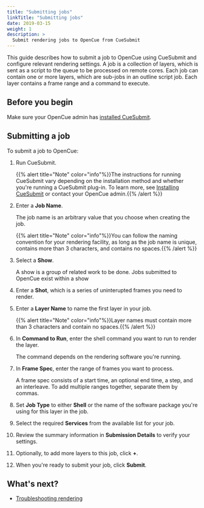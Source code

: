 ```yaml
---
title: "Submitting jobs"
linkTitle: "Submitting jobs"
date: 2019-03-15
weight: 1
description: >
  Submit rendering jobs to OpenCue from CueSubmit
---
```


This guide describes how to submit a job to OpenCue using CueSubmit and
configure relevant rendering settings. A job is a collection of layers, which
is sent as a script to the queue to be processed on remote cores. Each job
can contain one or more layers, which are sub-jobs in an outline script job.
Each layer contains a frame range and a command to execute.

## Before you begin

Make sure your OpenCue admin has
[installed CueSubmit](/docs/getting-started/installing-cuesubmit/).

## Submitting a job

To submit a job to OpenCue:

1.  Run CueSubmit.

    {{% alert title="Note" color="info"%}}The instructions for running
    CueSubmit vary depending on the installation method and whether you're
    running a CueSubmit plug-in. To learn more, see
    [Installing CueSubmit](/docs/getting-started/installing-cuesubmit)
    or contact your OpenCue admin.{{% /alert %}}

1.  Enter a **Job Name**.

    The job name is an arbitrary value that you choose when creating the
    job.
    
    {{% alert title="Note" color="info"%}}You can follow the naming convention
    for your rendering facility, as long as the job name is unique, contains
    more than 3 characters, and contains no spaces.{{% /alert %}}

1.  Select a **Show**.

    A show is a group of related work to be done. Jobs submitted to OpenCue
    exist within a show

1.  Enter a **Shot**, which is a series of uninterupted frames you need to
    render.

1.  Enter a **Layer Name** to name the first layer in your job.

    {{% alert title="Note" color="info"%}}Layer names must contain more than
    3 characters and contain no spaces.{{% /alert %}}

1.  In **Command to Run**, enter the shell command you want to run to render
    the layer.

    The command depends on the rendering software you're running.

1.  In **Frame Spec**, enter the range of frames you want to process.

    A frame spec consists of a start time, an optional end time, a step,
    and an interleave. To add multiple ranges together, separate them
    by commas.

1.  Set **Job Type** to either **Shell** or the name of the software package
    you're using for this layer in the job.

1.  Select the required **Services** from the available list for your job.

1.  Review the summary information in **Submission Details** to verify your
    settings.

1.  Optionally, to add more layers to this job, click **+**.

1.  When you're ready to submit your job, click **Submit**.

## What's next?

-   [Troubleshooting rendering](/docs/other-guides/troubleshooting-rendering)
 